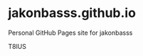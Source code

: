 # jakonbasss.github.io
Personal GitHub Pages site for jakonbasss











































































T8lUS
